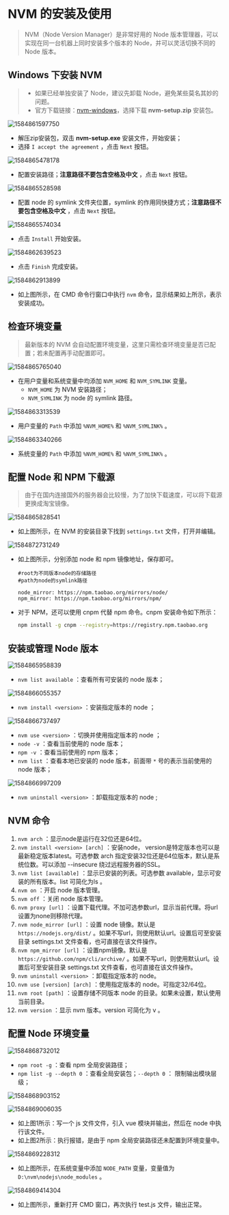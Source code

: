 # NVM 的安装及使用

> NVM（Node Version Manager）是非常好用的 Node 版本管理器，可以实现在同一台机器上同时安装多个版本的 Node，并可以灵活切换不同的 Node 版本。



## Windows 下安装 NVM

> - 如果已经单独安装了 Node，建议先卸载 Node，避免某些莫名其妙的问题。
> - 官方下载链接：[nvm-windows]( https://github.com/coreybutler/nvm-windows/releases )，选择下载 **nvm-setup.zip** 安装包。

![1584861597750](images/1584861597750.png)

- 解压zip安装包，双击 **nvm-setup.exe** 安装文件，开始安装；
- 选择 `I accept the agreement` ，点击 `Next` 按钮。

![1584865478178](images/1584865478178.png)

- 配置安装路径；**注意路径不要包含空格及中文** ，点击 `Next` 按钮。

![1584865528598](images/1584865528598.png)

- 配置 node 的 symlink 文件夹位置，symlink 的作用同快捷方式；**注意路径不要包含空格及中文** ，点击 `Next` 按钮。

![1584865574034](images/1584865574034.png)

- 点击 `Install` 开始安装。

![1584862639523](images/1584862639523.png)

- 点击 `Finish` 完成安装。

![1584862913899](images/1584862913899.png)

- 如上图所示，在 CMD 命令行窗口中执行 `nvm` 命令，显示结果如上所示，表示安装成功。



## 检查环境变量

> 最新版本的 NVM 会自动配置环境变量，这里只需检查环境变量是否已配置；若未配置再手动配置即可。

![1584865765040](images/1584865765040.png)

- 在用户变量和系统变量中均添加 `NVM_HOME` 和 `NVM_SYMLINK` 变量。
  - `NVM_HOME` 为 NVM 安装路径；
  - `NVM_SYMLINK` 为 node 的 symlink 路径。

![1584863313539](images/1584863313539.png)

- 用户变量的 `Path` 中添加 `%NVM_HOME%` 和 `%NVM_SYMLINK%` 。

![1584863340266](images/1584863340266.png)

- 系统变量的 `Path` 中添加 `%NVM_HOME%` 和 `%NVM_SYMLINK%` 。



## 配置 Node 和 NPM 下载源

> 由于在国内连接国外的服务器会比较慢，为了加快下载速度，可以将下载源更换成淘宝镜像。

![1584865828541](images/1584865828541.png)

- 如上图所示，在 NVM 的安装目录下找到 `settings.txt` 文件，打开并编辑。

![1584872731249](images/1584872731249.png)

- 如上图所示，分别添加 node 和 npm 镜像地址，保存即可。

  ```properties
  #root为不同版本node的存储路径
  #path为node的symlink路径
  
  node_mirror: https://npm.taobao.org/mirrors/node/
  npm_mirror: https://npm.taobao.org/mirrors/npm/
  ```

- 对于 NPM，还可以使用 cnpm 代替 npm 命令。cnpm 安装命令如下所示：

  ```bash
  npm install -g cnpm --registry=https://registry.npm.taobao.org
  ```



## 安装或管理 Node 版本

![1584865958839](images/1584865958839.png)

- `nvm list available` ：查看所有可安装的 node 版本；

![1584866055357](images/1584866055357.png)

- `nvm install <version>` ：安装指定版本的 node ；

![1584866737497](images/1584866737497.png)

- `nvm use <version>` ：切换并使用指定版本的 node ；
- `node -v` ：查看当前使用的 node 版本；
- `npm -v` ：查看当前使用的 npm 版本；
- `nvm list` ：查看本地已安装的 node 版本，前面带 `*` 号的表示当前使用的 node 版本；

![1584866997209](images/1584866997209.png)

- `nvm uninstall <version>` ：卸载指定版本的 node ;



## NVM 命令

1. `nvm arch` ：显示node是运行在32位还是64位。
2. `nvm install <version> [arch]` ：安装node， version是特定版本也可以是最新稳定版本latest。可选参数 arch 指定安装32位还是64位版本，默认是系统位数。可以添加 --insecure 绕过远程服务器的SSL。
3. `nvm list [available]` ：显示已安装的列表。可选参数 available，显示可安装的所有版本。list 可简化为ls 。
4. `nvm on` ：开启 node 版本管理。
5. `nvm off` ：关闭 node 版本管理。
6. `nvm proxy [url]` ：设置下载代理。不加可选参数url，显示当前代理。将url设置为none则移除代理。
7. `nvm node_mirror [url]` ：设置 node 镜像。默认是 `https://nodejs.org/dist/` 。如果不写url，则使用默认url。设置后可至安装目录 settings.txt 文件查看，也可直接在该文件操作。
8. `nvm npm_mirror [url]` ：设置npm镜像。默认是 `https://github.com/npm/cli/archive/` 。如果不写url，则使用默认url。设置后可至安装目录 settings.txt 文件查看，也可直接在该文件操作。
9. `nvm uninstall <version>` ：卸载指定版本的 node。
10. `nvm use [version] [arch]` ：使用指定版本的 node。可指定32/64位。
11. `nvm root [path]` ：设置存储不同版本 node 的目录。如果未设置，默认使用当前目录。
12. `nvm version` ：显示 nvm 版本。version 可简化为 v 。



## 配置 Node 环境变量

![1584868732012](images/1584868732012.png)

- `npm root -g` ：查看 npm 全局安装路径；
- `npm list -g --depth 0` ：查看全局安装包；`--depth 0` ： 限制输出模块层级；

![1584868903152](images/1584868903152.png)

![1584869006035](images/1584869006035.png)

- 如上图1所示：写一个 js 文件文件，引入 vue 模块并输出，然后在 node 中执行该文件。
- 如上图2所示：执行报错，是由于 npm 全局安装路径还未配置到环境变量中。

![1584869228312](images/1584869228312.png)

- 如上图所示，在系统变量中添加 `NODE_PATH` 变量，变量值为 `D:\nvm\nodejs\node_modules` 。

![1584869414304](images/1584869414304.png)

- 如上图所示，重新打开 CMD 窗口，再次执行 test.js 文件，输出正常。